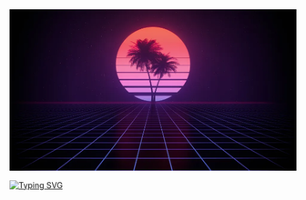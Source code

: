 <img src="Hi.jpg">

<a href="https://git.io/typing-svg"><img src="https://readme-typing-svg.demolab.com?font=Fira+Code&pause=1000&color=90EE90&multiline=true&random=false&width=435&height=150&lines=Hello+%3A3+I'm+EL+POG;I'm+15;I'm+currently+learning+python;My+discord+username+pog_sus+;That's+all+bye+%3C3" alt="Typing SVG" /></a>

